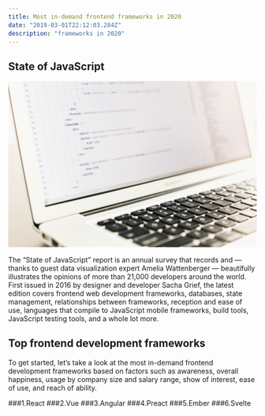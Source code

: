 ```yaml
---
title: Most in-demand frontend frameworks in 2020
date: "2019-03-01T22:12:03.284Z"
description: "frameworks in 2020"
---
```


## State of JavaScript

![Frontend Framework](./fe.jpg)

The “State of JavaScript” report is an annual survey that records and — thanks to guest data visualization expert Amelia Wattenberger — beautifully illustrates the opinions of more than 21,000 developers around the world. First issued in 2016 by designer and developer Sacha Grief, the latest edition covers frontend web development frameworks, databases, state management, relationships between frameworks, reception and ease of use, languages that compile to JavaScript mobile frameworks, build tools, JavaScript testing tools, and a whole lot more.

## Top frontend development frameworks

To get started, let’s take a look at the most in-demand frontend development frameworks based on factors such as awareness, overall happiness, usage by company size and salary range, show of interest, ease of use, and reach of ability.
 
 ###1.React
 ###2.Vue
 ###3.Angular
 ###4.Preact
 ###5.Ember
 ###6.Svelte
 



